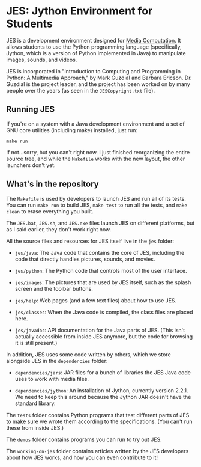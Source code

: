 JES: Jython Environment for Students
====================================
JES is a development environment designed for [Media Computation][].
It allows students to use the Python programming language (specifically,
Jython, which is a version of Python implemented in Java) to manipulate
images, sounds, and videos.

[Media Computation]: http://coweb.cc.gatech.edu/mediaComp-teach

JES is incorporated in "Introduction to Computing and Programming in Python:
A Multimedia Approach," by Mark Guzdial and Barbara Ericson. Dr. Guzdial
is the project leader, and the project has been worked on by many people
over the years (as seen in the `JESCopyright.txt` file).


Running JES
-----------
If you're on a system with a Java development environment and a set of GNU
core utilities (including make) installed, just run:

    make run

If not...sorry, but you can't right now. I just finished reorganizing the
entire source tree, and while the `Makefile` works with the new layout,
the other launchers don't yet.


What's in the repository
------------------------
The `Makefile` is used by developers to launch JES and run all of its tests.
You can run `make run` to build JES, `make test` to run all the tests, and
`make clean` to erase everything you built.

The `JES.bat`, `JES.sh`, and `JES.exe` files launch JES on different
platforms, but as I said earlier, they don't work right now.

All the source files and resources for JES itself live in the `jes` folder:

* `jes/java`: The Java code that contains the core of JES, including the
  code that directly handles pictures, sounds, and movies.

* `jes/python`: The Python code that controls most of the user interface.

* `jes/images`: The pictures that are used by JES itself, such as the
  splash screen and the toolbar buttons.

* `jes/help`: Web pages (and a few text files) about how to use JES.

* `jes/classes`: When the Java code is compiled, the class files are placed
  here.

* `jes/javadoc`: API documentation for the Java parts of JES.
  (This isn't actually accessible from inside JES anymore, but the code
  for browsing it is still present.)

In addition, JES uses some code written by others, which we store alongside
JES in the `dependencies` folder:

* `dependencies/jars`: JAR files for a bunch of libraries the JES Java code
  uses to work with media files.

* `dependencies/jython`: An installation of Jython, currently version 2.2.1.
  We need to keep this around because the Jython JAR doesn't have the
  standard library.

The `tests` folder contains Python programs that test different parts of JES
to make sure we wrote them according to the specifications.
(You can't run these from inside JES.)

The `demos` folder contains programs you can run to try out JES.

The `working-on-jes` folder contains articles written by the JES developers
about how JES works, and how you can even contribute to it!

